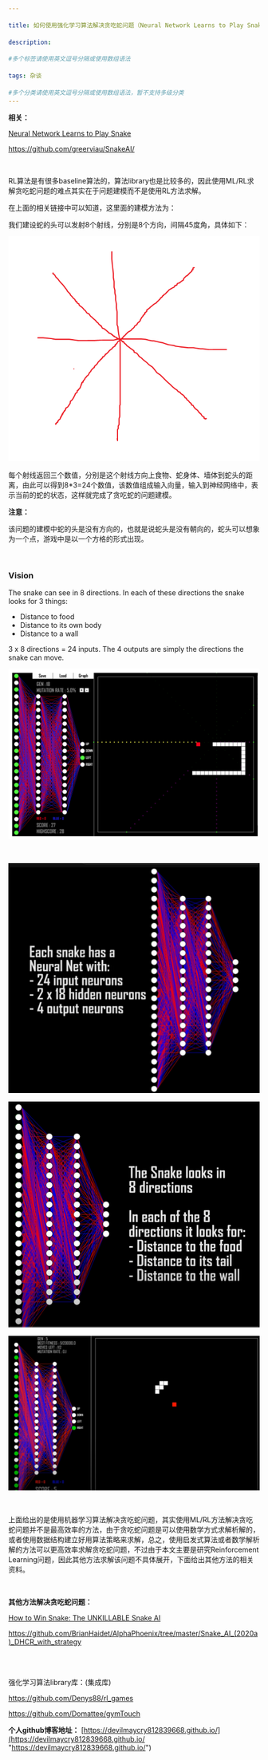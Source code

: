 ```yaml
---

title: 如何使用强化学习算法解决贪吃蛇问题（Neural Network Learns to Play Snake）
 
description: 

#多个标签请使用英文逗号分隔或使用数组语法

tags: 杂谈

#多个分类请使用英文逗号分隔或使用数组语法，暂不支持多级分类
---
```


**相关：**

[Neural Network Learns to Play Snake](https://www.youtube.com/watch?v=zIkBYwdkuTk)

https://github.com/greerviau/SnakeAI/

<br/>

RL算法是有很多baseline算法的，算法library也是比较多的，因此使用ML/RL求解贪吃蛇问题的难点其实在于问题建模而不是使用RL方法求解。



在上面的相关链接中可以知道，这里面的建模方法为：

我们建设蛇的头可以发射8个射线，分别是8个方向，间隔45度角，具体如下：

![image-20241105131411913](./2024_11_5_5_如何使用强化学习算法解决贪吃蛇问题.assets/image-20241105131411913.png)

每个射线返回三个数值，分别是这个射线方向上食物、蛇身体、墙体到蛇头的距离，由此可以得到8*3=24个数值，该数值组成输入向量，输入到神经网络中，表示当前的蛇的状态，这样就完成了贪吃蛇的问题建模。



**注意：**

该问题的建模中蛇的头是没有方向的，也就是说蛇头是没有朝向的，蛇头可以想象为一个点，游戏中是以一个方格的形式出现。



<br/>







### Vision

The snake can see in 8 directions. In each of these directions the snake looks for 3 things:

- Distance to food
- Distance to its own body
- Distance to a wall

3 x 8 directions = 24 inputs. The 4 outputs are simply the directions the snake can move.



![image-20241105131155501](./2024_11_5_5_如何使用强化学习算法解决贪吃蛇问题.assets/image-20241105131155501.png)





<br/>

![image-20241105130207749](./2024_11_5_5_如何使用强化学习算法解决贪吃蛇问题.assets/image-20241105130207749.png)

![image-20241105130222649](./2024_11_5_5_如何使用强化学习算法解决贪吃蛇问题.assets/image-20241105130222649.png)

![image-20241105130339927](./2024_11_5_5_如何使用强化学习算法解决贪吃蛇问题.assets/image-20241105130339927.png)

<br/>

上面给出的是使用机器学习算法解决贪吃蛇问题，其实使用ML/RL方法解决贪吃蛇问题并不是最高效率的方法，由于贪吃蛇问题是可以使用数学方式求解析解的，或者使用数据结构建立好用算法策略来求解，总之，使用启发式算法或者数学解析解的方法可以更高效率求解贪吃蛇问题，不过由于本文主要是研究Reinforcement Learning问题，因此其他方法求解该问题不具体展开，下面给出其他方法的相关资料。

<br/>



**其他方法解决贪吃蛇问题：**

[How to Win Snake: The UNKILLABLE Snake AI](https://www.youtube.com/watch?v=TOpBcfbAgPg)

https://github.com/BrianHaidet/AlphaPhoenix/tree/master/Snake_AI_(2020a)_DHCR_with_strategy







<br/>

<br/>

强化学习算法library库：(集成库)

https://github.com/Denys88/rl_games



https://github.com/Domattee/gymTouch







**个人github博客地址：**
[https://devilmaycry812839668.github.io/](https://devilmaycry812839668.github.io/ "https://devilmaycry812839668.github.io/")